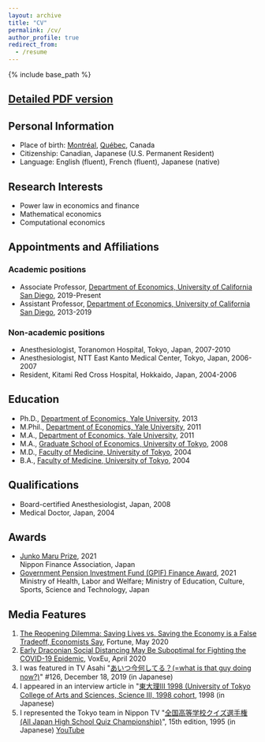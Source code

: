 ```yaml
---
layout: archive
title: "CV"
permalink: /cv/
author_profile: true
redirect_from:
  - /resume
---
```


{% include base_path %}

## [Detailed PDF version](https://drive.google.com/file/d/0B1swfC7fTvvpbFB6eWF2ay1ZbVE/view)

## Personal Information
- Place of birth: [Montréal](https://en.wikipedia.org/wiki/Montreal), [Québec](https://en.wikipedia.org/wiki/Quebec), Canada
- Citizenship: Canadian, Japanese (U.S. Permanent Resident)
- Language: English (fluent), French (fluent), Japanese (native)

## Research Interests
- Power law in economics and finance
- Mathematical economics
- Computational economics

## Appointments and Affiliations

### Academic positions
- Associate Professor, [Department of Economics, University of California San Diego](https://economics.ucsd.edu/), 2019-Present
- Assistant Professor, [Department of Economics, University of California San Diego](https://economics.ucsd.edu/), 2013-2019

### Non-academic positions
- Anesthesiologist, Toranomon Hospital, Tokyo, Japan, 2007-2010
- Anesthesiologist, NTT East Kanto Medical Center, Tokyo, Japan, 2006-2007
- Resident, Kitami Red Cross Hospital, Hokkaido, Japan, 2004-2006

## Education
- Ph.D., [Department of Economics, Yale University](https://economics.yale.edu/), 2013
- M.Phil., [Department of Economics, Yale University](https://economics.yale.edu/), 2011
- M.A., [Department of Economics, Yale University](https://economics.yale.edu/), 2011
- M.A., [Graduate School of Economics, University of Tokyo](http://www.e.u-tokyo.ac.jp/index-e.html), 2008
- M.D., [Faculty of Medicine, University of Tokyo](http://www.m.u-tokyo.ac.jp/english/), 2004
- B.A., [Faculty of Medicine, University of Tokyo](http://www.m.u-tokyo.ac.jp/english/), 2004

## Qualifications
- Board-certified Anesthesiologist, Japan, 2008
- Medical Doctor, Japan, 2004

## Awards
- [Junko Maru Prize](https://nfa-net.jp/news/2346/), 2021  
Nippon Finance Association, Japan
- [Government Pension Investment Fund (GPIF) Finance Award](https://www.gpif.go.jp/en/investment/research/awards/announcement_04.html), 2021  
Ministry of Health, Labor and Welfare; Ministry of Education, Culture, Sports, Science and Technology, Japan

## Media Features
1. [The Reopening Dilemma: Saving Lives vs. Saving the Economy is a False Tradeoff, Economists
Say](https://fortune.com/2020/05/04/reopening-reopen-economy-coronavirus-covid-19-lifting-lockdown-economists), Fortune, May 2020
1. [Early Draconian Social Distancing May Be Suboptimal for Fighting the COVID-19 Epidemic](https://voxeu.org/article/early-draconian-social-distancing-may-be-suboptimal-fighting-covid-19-epidemic#), VoxEu, April 2020
1. I was featured in TV Asahi "[あいつ今何してる？(=what is that guy doing now?)](https://www.tv-asahi.co.jp/aitsuima2021/backnumber_new/0126/)" #126, December 18, 2019 (in Japanese)
1. I appeared in an interview article in "[東大理III 1998 (University of Tokyo College of Arts and Sciences, Science III, 1998 cohort](http://www.amazon.co.jp/%E6%9D%B1%E5%A4%A7%E7%90%863%E3%83%BB1998%E2%80%95%E5%A4%A9%E6%89%8D%E3%81%9F%E3%81%A1%E3%81%AE%E3%83%A1%E3%83%83%E3%82%BB%E3%83%BC%E3%82%B8-%E3%80%8C%E6%9D%B1%E5%A4%A7%E7%90%8631998%E3%80%8D%E7%B7%A8%E9%9B%86%E5%A7%94%E5%93%A1%E4%BC%9A/dp/4887185022), 1998 (in Japanese)
1. I represented the Tokyo team in Nippon TV "[全国高等学校クイズ選手権 (All Japan High School Quiz Championship)](https://www.ntv.co.jp/quiz/index.html)", 15th edition, 1995 (in Japanese) [YouTube](https://www.youtube.com/watch?v=J5kAQxVFaQc)
